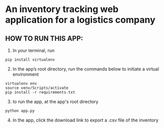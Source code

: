 # An inventory tracking web application for a logistics company
## HOW TO RUN THIS APP:
1. In your terminal, run
```
pip install virtualenv
```

2. In the app’s root directory, run the commands below to initiate a virtual environment
```
virtualenv env
source venv/Scripts/activate
pip install -r requirements.txt
```

3. to run the app, at the app's root directory
```
python app.py
```

4. In the app, click the download link to export a .csv file of the inventory
